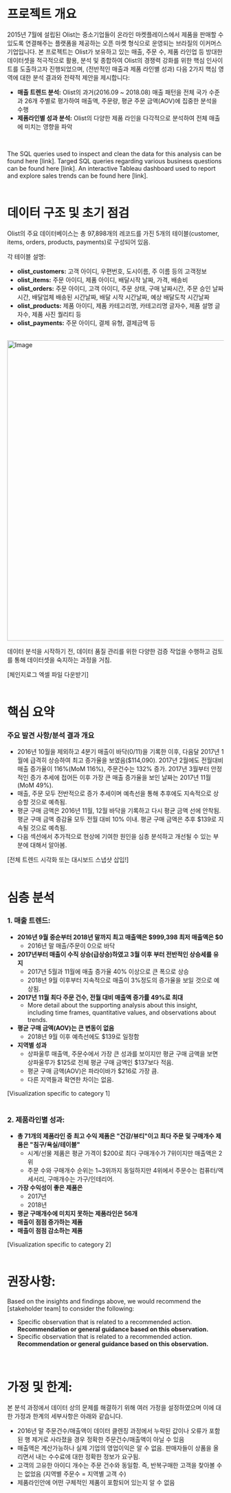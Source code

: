 # 프로젝트 개요
2015년 7월에 설립된 Olist는 중소기업들이 온라인 마켓플레이스에서 제품을 판매할 수 있도록 연결해주는 플랫폼을 제공하는 오픈 마켓 형식으로 운영되는 브라질의 이커머스 기업입니다.
본 프로젝트는 Olist가 보유하고 있는 매출, 주문 수, 제품 라인업 등 방대한 데이터셋을 적극적으로 활용, 분석 및 종합하여 Olist의 경쟁력 강화를 위한 핵심 인사이트를 도출하고자 진행되었으며, (전반적인 매출과 제품 라인별 성과) 다음 2가지 핵심 영역에 대한 분석 결과와 전략적 제안을 제시합니다:

- **매출 트렌드 분석:** Olist의 과거(2016.09 ~ 2018.08) 매출 패턴을 전체 국가 수준과 26개 주별로 평가하여 매출액, 주문량, 평균 주문 금액(AOV)에 집중한 분석을 수행 
- **제품라인별 성과 분석:** Olist의 다양한 제품 라인을 다각적으로 분석하여 전체 매출에 미치는 영향을 파악   
<br>  

The SQL queries used to inspect and clean the data for this analysis can be found here [link].
Targed SQL queries regarding various business questions can be found here [link].
An interactive Tableau dashboard used to report and explore sales trends can be found here [link].     
<br>

# 데이터 구조 및 초기 점검
Olist의 주요 데이터베이스는 총 97,898개의 레코드를 가진 5개의 테이블(customer, items, orders, products, payments)로 구성되어 있음. 

각 테이블 설명:
- **olist_customers:** 고객 아이디, 우편번호, 도시이름, 주 이름 등의 고객정보
- **olist_items:** 주문 아이디, 제품 아이디, 배달시작 날짜, 가격, 배송비
- **olist_orders:** 주문 아이디, 고객 아이디, 주문 상태, 구매 날짜시간, 주문 승인 날짜시간, 배달업체 배송된 시간날짜, 배달 시작 시간날짜, 예상 배달도착 시간날짜 
- **olist_products:** 제품 아이디, 제품 카테고리명, 카테고리명 글자수, 제품 설명 글자수, 제품 사진 퀄리티 등
- **olist_payments:** 주문 아이디, 결제 유형, 결제금액 등

<br>    
<img width="698" alt="Image" src="https://github.com/user-attachments/assets/7173a3ee-e897-46f6-85c0-83e038e2f34d" />

데이터 분석을 시작하기 전, 데이터 품질 관리를 위한 다양한 검증 작업을 수행하고 검토를 통해 데이터셋을 숙지하는 과정을 거침.
  
[체인지로그 엑셀 파일 다운받기]    
<br>

# 핵심 요약 
### 주요 발견 사항/분석 결과 개요
- 2016년 10월을 제외하고 4분기 매출이 바닥($0/$11)을 기록한 이후, 다음달 2017년 1월에 급격히 상승하여 최고 증가율을 보였음($114,090). 2017년 2월에도 전월대비 매출 증가율이 116%(MoM 116%), 주문건수는 132% 증가. 2017년 3월부터 안정적인 증가 추세에 접어든 이후 가장 큰 매출 증가율을 보인 날짜는 2017년 11월 (MoM 49%). 
- 매출, 주문 모두 전반적으로 증가 추세이며 예측선을 통해 추후에도 지속적으로 상승할 것으로 예측됨. 
- 평균 구매 금액은 2016년 11월, 12월 바닥을 기록하고 다시 평균 금액 선에 안착됨. 평균 구매 금액 증감율 모두 전월 대비 10% 이내. 평균 구매 금액은 추후 $139로 지속될 것으로 예측됨. 
- 다음 섹션에서 추가적으로 현상에 기여한 원인을 심층 분석하고 개선될 수 있는 부분에 대해서 알아봄.

[전체 트렌드 시각화 또는 대시보드 스냅샷 삽입!]     
<br>    

# 심층 분석
### 1. 매출 트렌드:
* **2016년 9월 중순부터 2018년 말까지 최고 매출액은 $999,398 최저 매출액은 $0**
  * 2016년 말 매출/주문이 0으로 바닥
* **2017년부터 매출이 수직 상승(급상승)하였고 3월 이후 부터 전반적인 상승세를 유지**
  *	2017년 5월과 11월에 매출 증가율 40% 이상으로 큰 폭으로 상승 
  * 2018년 9월 이후부터 지속적으로 매출이 3%정도의 증가율을 보일 것으로 예상됨.
* **2017년 11월 최다 주문 건수, 전월 대비 매출액 증가률 49%로 최대**
  * More detail about the supporting analysis about this insight, including time frames, quantitative values, and observations about trends.
* **평균 구매 금액(AOV)는 큰 변동이 없음**
  * 2018년 9월 이후 예측선에도 $139로 일정함
* **지역별 성과**
  * 상파울루 매출액, 주문수에서 가장 큰 성과를 보이지만 평균 구매 금액을 보면 상파울루가 $125로 전체 평균 구매 금액인 $137보다 적음.
  * 평균 구매 금액(AOV)은 파라이바가 $216로 가장 큼.
  * 다른 지역들과 확연한 차이는 없음. 

[Visualization specific to category 1]      
<br>

### 2. 제품라인별 성과:
* **총 71개의 제품라인 중 최고 수익 제품은 "건강/뷰티"이고 최다 주문 및 구매개수 제품은 "침구/욕실/테이블"**
  * 시계/선물 제품은 평균 가격이 $200로 최다 구매개수가 7위이지만 매출액은 2위  
  * 주문 수와 구매개수 순위는 1~3위까지 동일하지만 4위에서 주문수는 컴퓨터/액세서리, 구매개수는 가구/인테리어.
* **가장 수익성이 좋은 제품은**
  *	2017년 
  * 2018년
* **평균 구매개수에 미치지 못하는 제품라인은 56개**
* **매출이 점점 증가하는 제품**
* **매출이 점점 감소하는 제품**

[Visualization specific to category 2]   
<br>  

# 권장사항:
Based on the insights and findings above, we would recommend the [stakeholder team] to consider the following: 
* Specific observation that is related to a recommended action. **Recommendation or general guidance based on this observation.**
* Specific observation that is related to a recommended action. **Recommendation or general guidance based on this observation.**      
<br>



# 가정 및 한계:
본 분석 과정에서 데이터 상의 문제를 해결하기 위해 여러 가정을 설정하였으며 이에 대한 가정과 한계의 세부사항은 아래와 같습니다.
* 2016년 말 주문건수/매출액이 데이터 클렌징 과정에서 누락된 값이나 오류가 포함된 행 제거로 사라졌을 경우 정확한 주문건수/매출액이 아닐 수 있음
* 매출액은 계산가능하나 실제 기업의 영업이익은 알 수 없음. 판매자들이 상품을 올리면서 내는 수수료에 대한 정확한 정보가 요구됨.
* 고객의 고유한 아이디 개수는 주문 건수와 동일함. 즉, 반복구매한 고객을 찾아볼 수는 없었음 (지역별 주문수 = 지역별 고객 수)
* 제품라인안에 어떤 구체적인 제품이 포함되어 있는지 알 수 없음


